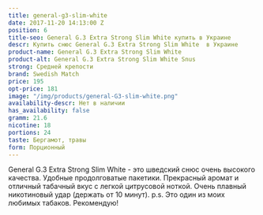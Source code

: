 ```yaml
---
title: general-g3-slim-white
date: 2017-11-20 14:13:00 Z
position: 6
title-seo: General G.3 Extra Strong Slim White купить в Украине
descr: Купить снюс General G.3 Extra Strong Slim White  в Украине
product-name: General G.3 Extra Strong Slim White
product-alt: General G.3 Extra Strong Slim White Snus
strong: Средней крепости
brand: Swedish Match
price: 195
opt-price: 181
image: "/img/products/general-G3-slim-white.png"
availability-descr: Нет в наличии
has_availability: false
gramm: 21.6
nicotine: 18
portions: 24
taste: Бергамот, травы
form: Порционный
---
```


General G.3 Extra Strong Slim White - это шведский снюс очень высокого качества. Удобные продолговатые пакетики. Прекрасный аромат и отличный табачный вкус с легкой цитрусовой ноткой. 
Очень плавный никотиновый удар (держать от 10 минут).
p.s. Это один из моих любимых табаков. Рекомендую!